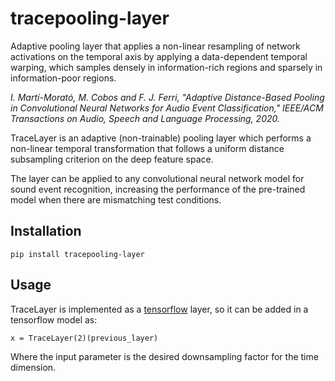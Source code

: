 # tracepooling-layer
Adaptive pooling layer that applies a non-linear resampling of network activations on the temporal axis by applying a data-dependent temporal warping, which samples densely in information-rich regions and sparsely in information-poor regions.

*I. Martí-Morató, M. Cobos and F. J. Ferri, "Adaptive Distance-Based Pooling in Convolutional Neural Networks for Audio Event Classification," IEEE/ACM Transactions on Audio, Speech and Language Processing, 2020.*

TraceLayer is an adaptive (non-trainable) pooling layer which performs a non-linear temporal
transformation that follows a uniform distance subsampling criterion on the deep feature space.

The layer can be applied to any convolutional neural network model for sound event recognition, 
increasing the performance of the pre-trained model when there are mismatching test conditions.

Installation
------------

```
pip install tracepooling-layer
```


Usage
-----
TraceLayer is implemented as a [tensorflow](https://www.tensorflow.org/) layer, so it can be added in a tensorflow model as:

```
x = TraceLayer(2)(previous_layer)
```
Where the input parameter is the desired downsampling factor for the time dimension.


